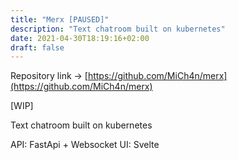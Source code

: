 ```yaml
---
title: "Merx [PAUSED]"
description: "Text chatroom built on kubernetes"
date: 2021-04-30T18:19:16+02:00
draft: false
---
```

Repository link → [https://github.com/MiCh4n/merx](https://github.com/MiCh4n/merx)

[WIP]

Text chatroom built on kubernetes

API: FastApi + Websocket
UI:  Svelte
